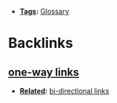 - **[Tags](<Tags.md>):** [Glossary](<Glossary.md>)

# Backlinks
## [one-way links](<one-way links.md>)
- **[Related](<Related.md>):** [bi-directional links](<bi-directional links.md>)

